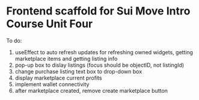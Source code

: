# Frontend scaffold for Sui Move Intro Course Unit Four

To do:

1. useEffect to auto refresh updates for refreshing owned widgets, getting marketplace items and getting listing info
2. pop-up box to dislay listings (focus should be objectID, not listingId)
3. change purchase listing text box to drop-down box
4. display marketplace current profits
5. implement wallet connectivity
6. after marketplace created, remove create marketplace button

